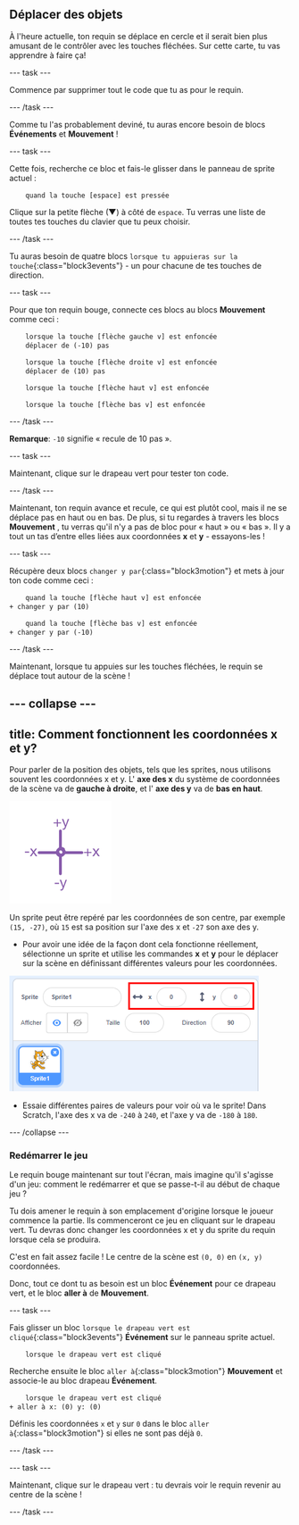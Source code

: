 ## Déplacer des objets

À l'heure actuelle, ton requin se déplace en cercle et il serait bien plus amusant de le contrôler avec les touches fléchées. Sur cette carte, tu vas apprendre à faire ça!

\--- task \---

Commence par supprimer tout le code que tu as pour le requin.

\--- /task \---

Comme tu l'as probablement deviné, tu auras encore besoin de blocs **Événements** et **Mouvement** !

\--- task \---

Cette fois, recherche ce bloc et fais-le glisser dans le panneau de sprite actuel :

```blocks3
    quand la touche [espace] est pressée
```

Clique sur la petite flèche (▼) à côté de `espace`. Tu verras une liste de toutes tes touches du clavier que tu peux choisir.

\--- /task \---

Tu auras besoin de quatre blocs `lorsque tu appuieras sur la touche`{:class="block3events"} - un pour chacune de tes touches de direction.

\--- task \---

Pour que ton requin bouge, connecte ces blocs au blocs **Mouvement** comme ceci :

```blocks3
    lorsque la touche [flèche gauche v] est enfoncée
    déplacer de (-10) pas
```

```blocks3
    lorsque la touche [flèche droite v] est enfoncée
    déplacer de (10) pas
```

```blocks3
    lorsque la touche [flèche haut v] est enfoncée
```

```blocks3
    lorsque la touche [flèche bas v] est enfoncée
```

\--- /task \---

**Remarque**: `-10` signifie « recule de 10 pas ».

\--- task \---

Maintenant, clique sur le drapeau vert pour tester ton code.

\--- /task \---

Maintenant, ton requin avance et recule, ce qui est plutôt cool, mais il ne se déplace pas en haut ou en bas. De plus, si tu regardes à travers les blocs **Mouvement** , tu verras qu'il n'y a pas de bloc pour « haut » ou « bas ». Il y a tout un tas d’entre elles liées aux coordonnées **x** et **y** - essayons-les !

\--- task \---

Récupère deux blocs `changer y par`{:class="block3motion"} et mets à jour ton code comme ceci :

```blocks3
    quand la touche [flèche haut v] est enfoncée
+ changer y par (10)
```

```blocks3
    quand la touche [flèche bas v] est enfoncée
+ changer y par (-10)
```

\--- /task \---

Maintenant, lorsque tu appuies sur les touches fléchées, le requin se déplace tout autour de la scène !

## \--- collapse \---

## title: Comment fonctionnent les coordonnées x et y?

Pour parler de la position des objets, tels que les sprites, nous utilisons souvent les coordonnées x et y. L' **axe des x** du système de coordonnées de la scène va de **gauche à droite**, et l' **axe des y** va de **bas en haut**.

![](images/moving3.png)

Un sprite peut être repéré par les coordonnées de son centre, par exemple `(15, -27)`, où `15` est sa position sur l'axe des x et `-27` son axe des y.

+ Pour avoir une idée de la façon dont cela fonctionne réellement, sélectionne un sprite et utilise les commandes **x** et **y** pour le déplacer sur la scène en définissant différentes valeurs pour les coordonnées.

![](images/xycoords.png)

+ Essaie différentes paires de valeurs pour voir où va le sprite! Dans Scratch, l'axe des x va de `-240` à `240`, et l'axe y va de `-180` à `180`.

\--- /collapse \---

### Redémarrer le jeu

Le requin bouge maintenant sur tout l'écran, mais imagine qu'il s'agisse d'un jeu: comment le redémarrer et que se passe-t-il au début de chaque jeu ?

Tu dois amener le requin à son emplacement d'origine lorsque le joueur commence la partie. Ils commenceront ce jeu en cliquant sur le drapeau vert. Tu devras donc changer les coordonnées x et y du sprite du requin lorsque cela se produira.

C'est en fait assez facile ! Le centre de la scène est `(0, 0)` en `(x, y)` coordonnées.

Donc, tout ce dont tu as besoin est un bloc **Événement** pour ce drapeau vert, et le bloc **aller à** de **Mouvement**.

\--- task \---

Fais glisser un bloc `lorsque le drapeau vert est cliqué`{:class="block3events"} **Événement** sur le panneau sprite actuel.

```blocks3
    lorsque le drapeau vert est cliqué
```

Recherche ensuite le bloc `aller à`{:class="block3motion"} **Mouvement** et associe-le au bloc drapeau **Événement**.

```blocks3
    lorsque le drapeau vert est cliqué
+ aller à x: (0) y: (0)
```

Définis les coordonnées `x` et `y` sur `0` dans le bloc `aller à`{:class="block3motion"} si elles ne sont pas déjà `0`.

\--- /task \---

\--- task \---

Maintenant, clique sur le drapeau vert : tu devrais voir le requin revenir au centre de la scène !

\--- /task \---